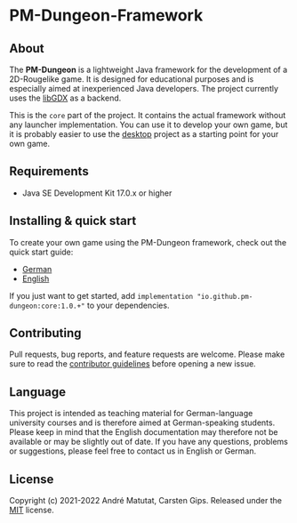 # PM-Dungeon-Framework

## About

The **PM-Dungeon** is a lightweight Java framework for the development of a 2D-Rougelike game. It is designed for educational purposes and is especially aimed at inexperienced Java developers. The project currently uses the [libGDX](https://libgdx.com/) as a backend.

This is the `core` part of the project. It contains the actual framework without any launcher implementation. You can use it to develop your own game, but it is probably easier to use the [desktop](https://github.com/PM-Dungeon/desktop) project as a starting point for your own game. 

## Requirements

- Java SE Development Kit 17.0.x or higher

## Installing & quick start

To create your own game using the PM-Dungeon framework, check out the quick start guide: 

- [German](./documentation/quickstart_de.md)
- [English](./documentation/quickstart_en.md)

If you just want to get started, add `implementation "io.github.pm-dungeon:core:1.0.+"` to your dependencies.

## Contributing

Pull requests, bug reports, and feature requests are welcome. Please make sure to read the [contributor guidelines](CONTRIBUTING.md) before opening a new issue.

## Language  

This project is intended as teaching material for German-language university courses and is therefore aimed at German-speaking students. Please keep in mind that the English documentation may therefore not be available or may be slightly out of date. If you have any questions, problems or suggestions, please feel free to contact us in English or German. 

## License

Copyright (c) 2021-2022 André Matutat, Carsten Gips. Released under the [MIT](LICENSE.md) license.
